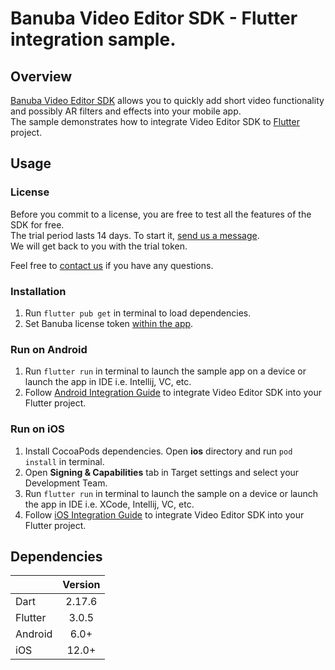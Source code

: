 # Banuba Video Editor SDK - Flutter integration sample.

## Overview
[Banuba Video Editor SDK](https://www.banuba.com/video-editor-sdk) allows you to quickly add short video functionality and possibly AR filters and effects into your mobile app.  
The sample demonstrates how to integrate Video Editor SDK to [Flutter](https://flutter.dev/) project.

## Usage
### License
Before you commit to a license, you are free to test all the features of the SDK for free.  
The trial period lasts 14 days. To start it, [send us a message](https://www.banuba.com/video-editor-sdk#form).  
We will get back to you with the trial token.

Feel free to [contact us](https://www.banuba.com/faq/kb-tickets/new) if you have any questions.

### Installation
1. Run ```flutter pub get``` in terminal to load dependencies.
2. Set Banuba license token [within the app](https://github.com/Banuba/ve-sdk-flutter-integration-sample/blob/main/lib/main.dart#L43).

### Run on Android
1. Run ```flutter run``` in terminal to launch the sample app on a device or launch the app in IDE i.e. Intellij, VC, etc.
2. Follow [Android Integration Guide](mddocs/android_integration.md) to integrate Video Editor SDK into your Flutter project.

### Run on iOS
1. Install CocoaPods dependencies. Open **ios** directory and run ```pod install``` in terminal.
2. Open **Signing & Capabilities** tab in Target settings and select your Development Team.
3. Run ```flutter run``` in terminal to launch the sample on a device or launch the app in IDE i.e. XCode, Intellij, VC, etc.
4. Follow [iOS Integration Guide](mddocs/ios_integration.md) to integrate Video Editor SDK into your Flutter project.

## Dependencies
|       |   Version | 
| --------- |:---------:| 
| Dart      | 2.17.6    | 
| Flutter   | 3.0.5     |
| Android      |  6.0+   |
| iOS          |  12.0+  |